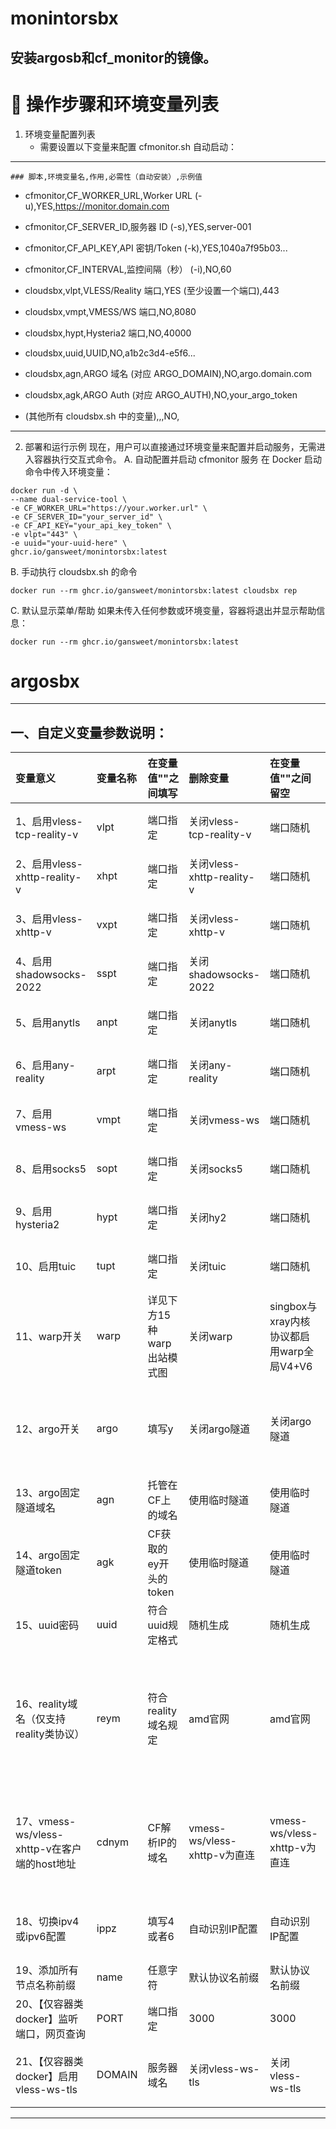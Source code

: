 # monintorsbx
## 安装argosb和cf_monitor的镜像。

# 📜 操作步骤和环境变量列表
 1. 环境变量配置列表
    - 需要设置以下变量来配置 cfmonitor.sh 自动启动：
    
---
    
    ### 脚本,环境变量名,作用,必需性（自动安装）,示例值
  - cfmonitor,CF_WORKER_URL,Worker URL (-u),YES,https://monitor.domain.com
  
  - cfmonitor,CF_SERVER_ID,服务器 ID (-s),YES,server-001
  
  - cfmonitor,CF_API_KEY,API 密钥/Token (-k),YES,1040a7f95b03...
  
  - cfmonitor,CF_INTERVAL,监控间隔（秒） (-i),NO,60
  
  - cloudsbx,vlpt,VLESS/Reality 端口,YES (至少设置一个端口),443
  
  - cloudsbx,vmpt,VMESS/WS 端口,NO,8080
  
  - cloudsbx,hypt,Hysteria2 端口,NO,40000
  
  - cloudsbx,uuid,UUID,NO,a1b2c3d4-e5f6...
  
  - cloudsbx,agn,ARGO 域名 (对应 ARGO_DOMAIN),NO,argo.domain.com
  
  - cloudsbx,agk,ARGO Auth (对应 ARGO_AUTH),NO,your_argo_token
  
  - (其他所有 cloudsbx.sh 中的变量),,,NO,
    
---

  2. 部署和运行示例
    现在，用户可以直接通过环境变量来配置并启动服务，无需进入容器执行交互式命令。
    A. 自动配置并启动 cfmonitor 服务
    在 Docker 启动命令中传入环境变量：

   ```
   docker run -d \
  --name dual-service-tool \
  -e CF_WORKER_URL="https://your.worker.url" \
  -e CF_SERVER_ID="your_server_id" \
  -e CF_API_KEY="your_api_key_token" \
  -e vlpt="443" \
  -e uuid="your-uuid-here" \
  ghcr.io/gansweet/monintorsbx:latest
 ```

  B. 手动执行 cloudsbx.sh 的命令
  
  ```
  docker run --rm ghcr.io/gansweet/monintorsbx:latest cloudsbx rep
  ```

  C. 默认显示菜单/帮助
  如果未传入任何参数或环境变量，容器将退出并显示帮助信息：

  ```
  docker run --rm ghcr.io/gansweet/monintorsbx:latest
  ```
  
# argosbx

----------------------------------------------------------

## 一、自定义变量参数说明：

| 变量意义 | 变量名称| 在变量值""之间填写| 删除变量 | 在变量值""之间留空 | 变量要求及说明 |
| :--- | :--- | :--- | :--- | :--- | :--- |
| 1、启用vless-tcp-reality-v | vlpt | 端口指定 | 关闭vless-tcp-reality-v | 端口随机 | 必选之一 【xray内核：TCP】 |
| 2、启用vless-xhttp-reality-v | xhpt | 端口指定 | 关闭vless-xhttp-reality-v | 端口随机 | 必选之一 【xray内核：TCP】 |
| 3、启用vless-xhttp-v | vxpt | 端口指定 | 关闭vless-xhttp-v | 端口随机 | 必选之一 【xray内核：TCP】 |
| 4、启用shadowsocks-2022 | sspt | 端口指定 | 关闭shadowsocks-2022 | 端口随机 | 必选之一 【singbox内核：TCP】 |
| 5、启用anytls | anpt | 端口指定 | 关闭anytls | 端口随机 | 必选之一 【singbox内核：TCP】 |
| 6、启用any-reality | arpt | 端口指定 | 关闭any-reality | 端口随机 | 必选之一 【singbox内核：TCP】 |
| 7、启用vmess-ws | vmpt | 端口指定 | 关闭vmess-ws | 端口随机 | 必选之一 【xray/singbox内核：TCP】 |
| 8、启用socks5 | sopt | 端口指定 | 关闭socks5 | 端口随机 | 必选之一 【xray/singbox内核：TCP】 |
| 9、启用hysteria2 | hypt | 端口指定 | 关闭hy2 | 端口随机 | 必选之一 【singbox内核：UDP】 |
| 10、启用tuic | tupt | 端口指定 | 关闭tuic | 端口随机 | 必选之一 【singbox内核：UDP】 |
| 11、warp开关 | warp | 详见下方15种warp出站模式图 | 关闭warp | singbox与xray内核协议都启用warp全局V4+V6 | 可选，详见下方15种warp出站模式图 |
| 12、argo开关 | argo | 填写y | 关闭argo隧道 | 关闭argo隧道 | 可选，填写y时，vmess变量vmpt必须启用，且固定隧道必须填写vmpt端口 |
| 13、argo固定隧道域名 | agn | 托管在CF上的域名 | 使用临时隧道 | 使用临时隧道 | 可选，argo填写y才可激活固定隧道|
| 14、argo固定隧道token | agk | CF获取的ey开头的token | 使用临时隧道 | 使用临时隧道 | 可选，argo填写y才可激活固定隧道 |
| 15、uuid密码 | uuid | 符合uuid规定格式 | 随机生成 | 随机生成 | 可选 |
| 16、reality域名（仅支持reality类协议） | reym | 符合reality域名规定 | amd官网 | amd官网 | 可选，使用CF类域名时：服务器ip:节点端口的组合，可作为ProxyIP/客户端地址反代IP（建议高位端口或纯IPV6下使用，以防被扫泄露）|
| 17、vmess-ws/vless-xhttp-v在客户端的host地址 | cdnym | CF解析IP的域名 | vmess-ws/vless-xhttp-v为直连 | vmess-ws/vless-xhttp-v为直连 | 可选，使用80系CDN或者回源CDN时可设置，否则客户端host地址需手动更改为CF解析IP的域名|
| 18、切换ipv4或ipv6配置 | ippz | 填写4或者6 | 自动识别IP配置 | 自动识别IP配置 | 可选，4表示IPV4配置输出，6表示IPV6配置输出 |
| 19、添加所有节点名称前缀 | name | 任意字符 | 默认协议名前缀 | 默认协议名前缀 | 可选 |
| 20、【仅容器类docker】监听端口，网页查询 | PORT | 端口指定 | 3000 | 3000 | 可选 |
| 21、【仅容器类docker】启用vless-ws-tls | DOMAIN | 服务器域名 | 关闭vless-ws-tls | 关闭vless-ws-tls | 可选，vless-ws-tls可独立存在，uuid变量必须启用 |

------------------------------------------------------------------
